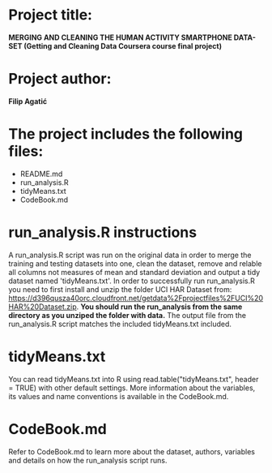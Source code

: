 
# Project title: 
**MERGING AND CLEANING THE HUMAN ACTIVITY SMARTPHONE DATA-SET (Getting and Cleaning Data Coursera course final project)**

# Project author:
**Filip Agatić**
# The project includes the following files:
- README.md
- run_analysis.R 
- tidyMeans.txt
- CodeBook.md

# run_analysis.R instructions
A run_analysis.R script was run on the original data in order to merge the training and testing datasets into one, clean the dataset, remove and relable all columns not measures of mean and standard deviation and output a tidy dataset named 'tidyMeans.txt'.
In order to successfully run run_analysis.R you need to first install and unzip the folder UCI HAR Dataset from: https://d396qusza40orc.cloudfront.net/getdata%2Fprojectfiles%2FUCI%20HAR%20Dataset.zip. **You should run the run_analysis from the same directory as you unziped the folder with data.** The output file from the run_analysis.R script matches the included tidyMeans.txt included.   

# tidyMeans.txt 
You can read tidyMeans.txt into R using read.table("tidyMeans.txt", header = TRUE) with other default settings. More information about the variables, its values and name conventions is available in the CodeBook.md.

# CodeBook.md
Refer to CodeBook.md to learn more about the dataset, authors, variables and details on how the run_analysis script runs. 
